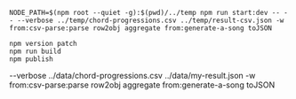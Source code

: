  
 `NODE_PATH=$(npm root --quiet -g):$(pwd)/../temp npm run start:dev -- -- --verbose ../temp/chord-progressions.csv ../temp/result-csv.json -w from:csv-parse:parse row2obj aggregate from:generate-a-song toJSON`

 ```
npm version patch
npm run build
npm publish
 ```

 --verbose ../data/chord-progressions.csv ../data/my-result.json -w from:csv-parse:parse row2obj aggregate from:generate-a-song toJSON